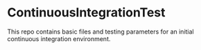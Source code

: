 # ContinuousIntegrationTest
This repo contains basic files and testing parameters for an initial continuous integration environment.
